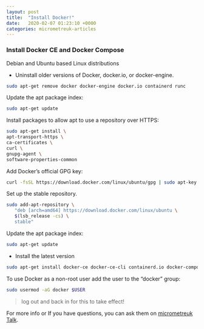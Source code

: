```yaml
---
layout: post
title:  "Install Docker!"
date:   2020-02-07 01:23:10 +0000
categories: micrometreuk-articles
---
```

### Install Docker CE and Docker Compose
Debian and Ubuntu based Linux distributions


- Uninstall older versions of Docker, docker.io, or docker-engine.

``` bash
sudo apt-get remove docker docker-engine docker.io containerd runc

```
Update the apt package index:

``` bash
sudo apt-get update
```
Install packages to allow apt to use a repository over HTTPS:
``` bash
sudo apt-get install \
apt-transport-https \
ca-certificates \
curl \
gnupg-agent \
software-properties-common
```
Add Docker’s official GPG key:
``` bash
curl -fsSL https://download.docker.com/linux/ubuntu/gpg | sudo apt-key add -
```
Set up the stable repository.
```bash
sudo add-apt-repository \
   "deb [arch=amd64] https://download.docker.com/linux/ubuntu \
   $(lsb_release -cs) \
   stable"
```
Update the apt package index:

``` bash
sudo apt-get update
```
- Install the latest version
``` bash
sudo apt-get install docker-ce docker-ce-cli containerd.io docker-compose
```
To use Docker as a non-root user add the user to the “docker” group:
```bash
sudo usermod -aG docker $USER
```
> log out and back in for this to take effect!


For more info  or If you have questions, you can ask them on [micrometreuk Talk][micrometreuk-talk].

[micrometreuk-docs]: https://micrometreukrb.com/docs/home
[micrometreuk-gh]:   https://github.com/micrometreuk
[micrometreuk-talk]: https://im.micrometre.uk
